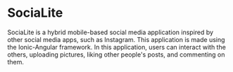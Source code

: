 # SociaLite

SociaLite is a hybrid mobile-based social media application inspired by other social media apps, such as Instagram. This application is made using the Ionic-Angular framework. In this application, users can interact with the others, uploading pictures, liking other people's posts, and commenting on them.
